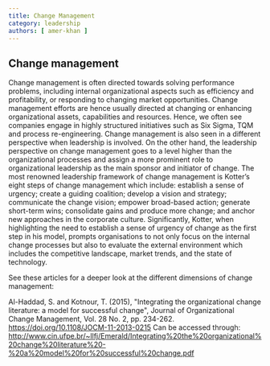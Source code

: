 ```yaml
---
title: Change Management
category: leadership
authors: [ amer-khan ]
---
```


## Change management

Change management is often directed towards solving performance problems, including internal organizational aspects such as efficiency and profitability,  or responding to changing market opportunities. Change management efforts are hence usually directed at changing or enhancing organizational assets, capabilities and resources. Hence, we often see companies engage in highly structured initiatives such as Six Sigma, TQM and process re-engineering. Change management is also seen in a different perspective when leadership is involved.  On the other hand, the leadership perspective on change management goes to a level higher than the organizational processes and assign a more prominent role to organizational leadership as the main sponsor and initiator of change. The most renowned leadership framework of change management is Kotter’s eight steps of change management which include: establish a sense of urgency; create a guiding coalition; develop a vision and strategy; communicate the change vision; empower broad-based action; generate short-term wins; consolidate gains and produce more change; and anchor new approaches in the corporate culture. Significantly, Kotter,  when highlighting the need to establish a sense of urgency of change as the first step in his model, prompts organisations to not only focus on the internal change processes but also to evaluate the external environment which includes the competitive landscape, market trends, and the state of technology.

See these articles for a deeper look at the different dimensions of change management: 

Al-Haddad, S. and Kotnour, T. (2015), "Integrating the organizational change literature: a model for successful change", Journal of Organizational Change Management, Vol. 28 No. 2, pp. 234-262. https://doi.org/10.1108/JOCM-11-2013-0215
Can be accessed through: http://www.cin.ufpe.br/~llfj/Emerald/Integrating%20the%20organizational%20change%20literature%20-%20a%20model%20for%20successful%20change.pdf 


